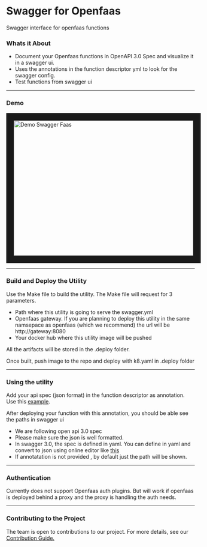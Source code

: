 # Swagger for Openfaas

Swagger interface for openfaas functions

### Whats it About

* Document your Openfaas functions in OpenAPI 3.0 Spec and visualize it in a swagger ui.
* Uses the annotations in the function descriptor yml to look for the swagger config.
* Test functions from swagger ui

----------------

### Demo

<a href="http://www.youtube.com/watch?feature=player_embedded&v=ENpaz0Rh0u0
" target="_blank"><img src="http://img.youtube.com/vi/ENpaz0Rh0u0/0.jpg" 
alt="Demo Swagger Faas" width="480" height="360" border="20" /></a>

----------------

### Build and Deploy the Utility

Use the Make file to build the utility. The Make file will request for 3 parameters.

* Path where this utility is going to serve the swagger.yml
* Openfaas gateway. If you are planning to deploy this utility in the same namsepace as openfaas (which we recommend) the url will be http://gateway:8080
* Your docker hub where this utility image will be pushed

All the artifacts will be stored in the .deploy folder.

Once built, push image to the repo and deploy with k8.yaml in .deploy folder

-------------

### Using the utility

Add your api spec (json format) in the function descriptor as annotation. Use this [example](./example.yaml).

After deploying your function with this annotation, you should be able see the paths in swagger ui

* We are following open api 3.0 spec
* Please make sure the json is well formatted.
* In swagger 3.0, the spec is defined in yaml. You can define in yaml and convert to json using online editor like [this](https://codebeautify.org/yaml-to-json-xml-csv)
* If annotatation is not provided , by default just the path will be shown.

---------

### Authentication

Currently does not support Openfaas auth plugins. But will work if openfaas is deployed behind a proxy and the proxy is handling the auth needs.

----------
### Contributing to the Project
The team is open to contributions to our project. For more details, see our [Contribution Guide.](./docs/CONTRIBUTING.md)
